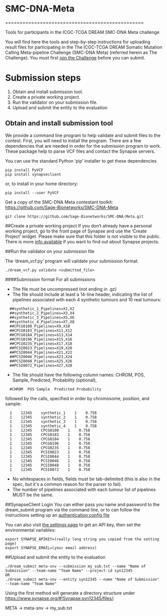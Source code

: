 # SMC-DNA-Meta
================================================

Tools for participants in the ICGC-TCGA DREAM SMC-DNA Meta challenge

You will find here the tools and step-by-step instructions for uploading result files 
for participating in the The ICGC-TCGA DREAM Somatic Mutation Calling Meta-pipeline Challenge (SMC-DNA Meta)
(referred herein as The Challenge). You must first
[join the Challenge](https://www.synapse.org/#!Synapse:syn4258642/wiki/231962)
before you can submit.


# Submission steps

1. Obtain and install submission tool.
2. Create a private working project.
3. Run the validator on your submission file.
4. Upload and submit the entity to the evaluation


## Obtain and install submission tool
We provide a command line program to help validate and submit files to the contest.
First, you will need to install the program.
There are a few dependencies that are needed in order for the submission program to work. 
These package help to parse VCF files and contact the Synapse servers.

You can use the standard Python ‘pip’ installer to get these dependencies
```
pip install PyVCF
pip install synapseclient
```

or, to install in your home directory:
```
pip install --user PyVCF
```

Get a copy of the SMC-DNA Meta contestant toolkit: 
https://github.com/Sage-Bionetworks/SMC-DNA-Meta


```
git clone https://github.com/Sage-Bionetworks/SMC-DNA-Meta.git
```


##Create a private working project
If you don’t already have a personal working project, go to the front page of Synapse and 
use the ‘Create Project’ widget. Please make sure that this folder is not visible to the 
public. There is more [info available](https://www.synapse.org/#!ProjectsHome:0) if you 
want to find out about Synapse projects.


##Run the validator on your submission file


The ‘dream_vcf.py’ program will validate your submission format.

```
./dream_vcf.py validate <submitted_file>
```


####Submission format
For all submissions
* The file must be uncompressed (not ending in .gz)
* The file should include at least a 14-line header, indicating the list of pipelines associated with each 4 synthetic tumours and 10 real tumours:
```
  ##synthetic_1_Pipelines=X1,X2
  ##synthetic_2_Pipelines=X3,X4
  ##synthetic_3_Pipelines=X5,X6
  ##synthetic_4_Pipelines=X7,X8
  ##CPCG0100_Pipelines=X9,X10
  ##CPCG0183_Pipelines=X11,X12
  ##CPCG0184_Pipelines=X13,X14
  ##CPCG0196_Pipelines=X15,X16
  ##CPCG0235_Pipelines=X17,X18
  ##PCSI0023_Pipelines=X19,X20
  ##PCSI0044_Pipelines=X21,X22
  ##PCSI0046_Pipelines=X23,X24
  ##PCSI0048_Pipelines=X25,X26
  ##PCSI0072_Pipelines=X27,X28
```

* The file should have the following column names: CHROM, POS, Sample, Predicted, Probability (optional),
```
  #CHROM  POS Sample  Predicted Probability
```
  followed by the calls, specified in order by chromosome, position, and sample:
```
  1    12345    synthetic_1    1    0.758
  1    12345    synthetic_2    1    0.758
  1    12345    synthetic_3    1    0.758
  1    12345    synthetic_4    1    0.758
  1    12345    CPCG0100    1    0.758
  1    12345    CPCG0183    1    0.758
  1    12345    CPCG0184    1    0.758
  1    12345    CPCG0196    1    0.758
  1    12345    CPCG0235    1    0.758
  1    12345    PCSI0023    1    0.758
  1    12345    PCSI0044    1    0.758
  1    12345    PCSI0046    1    0.758
  1    12345    PCSI0048    1    0.758
  1    12345    PCSI0072    1    0.758
```

* No whitespaces in fields, fields must be tab-delimited (this is also in the spec, but 
it's a common reason for the parser to fail).
* The number of pipelines associated with each tumour list of pipelines MUST be the same.


##SynapseClient Login
You can either pass you name and password to the dream_submit program via the command 
line, or to can follow the instructions setting up an 
[authentication config file](https://www.synapse.org/#!Synapse:syn1768504/wiki/56068)

You can also visit [the settings page](https://www.synapse.org/#!Settings:0) to get an API 
key, then set the environmental variables:

```
export SYNAPSE_APIKEY=(really long string you copied from the setting page)
export SYNAPSE_EMAIL=(your email address)
```


##Upload and submit the entity to the evaluation
```
./dream_submit meta-snv --submission my_sub.txt --name "Name of Submission" --team-name "Team Name" --project-id syn12345
OR
./dream_submit meta-snv --entity syn12345 --name "Name of Submission" --team-name "Team Name"
```

Using the first method will generate a directory structure under https://www.synapse.org/#!Synapse:syn12345/files/:

META -> meta-snv -> my_sub.txt
